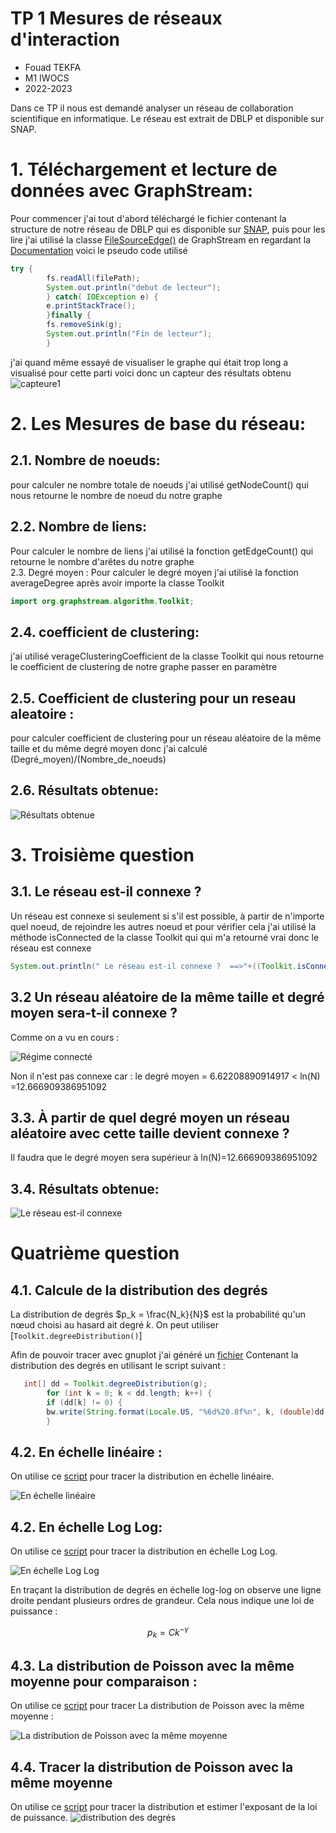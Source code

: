 # TP 1 Mesures de réseaux d'interaction
- Fouad TEKFA
- M1 IWOCS
- 2022-2023


Dans ce TP il nous est demandé analyser un réseau de collaboration scientifique en informatique. Le réseau est extrait de DBLP et disponible sur SNAP.
# 1. Téléchargement et lecture de données avec GraphStream:
Pour commencer j'ai tout d'abord téléchargé le fichier contenant la structure de notre réseau de DBLP qui es disponible sur [SNAP](https://snap.stanford.edu/data/com-DBLP.html),
puis pour les lire j'ai utilisé la classe [FileSourceEdge()](https://data.graphstream-project.org/api/gs-core/current/org/graphstream/stream/file/FileSourceEdge.html) de GraphStream en regardant la [Documentation](https://graphstream-project.org/doc/Tutorials/Reading-files-using-FileSource/) voici le pseudo code utilisé
```java
try {
        fs.readAll(filePath);
        System.out.println("debut de lecteur");
        } catch( IOException e) {
        e.printStackTrace();
        }finally {
        fs.removeSink(g);
        System.out.println("Fin de lecteur");
        }
```  
j'ai quand même essayé de visualiser le graphe qui était trop long a visualisé pour cette parti voici donc un capteur des résultats obtenu
![capteure1](./Capture1.png)
# 2. Les Mesures de base du réseau:
## 2.1. Nombre de noeuds:
pour calculer ne nombre totale de noeuds j'ai utilisé getNodeCount() qui nous retourne le nombre de noeud du notre graphe

## 2.2. Nombre de liens:
Pour calculer le nombre de liens j'ai utilisé la fonction getEdgeCount() qui retourne le nombre d'arêtes du notre graphe   
2.3. Degré moyen :
Pour calculer le degré moyen j'ai utilisé la fonction averageDegree après avoir importe la classe Toolkit
```java
import org.graphstream.algorithm.Toolkit;

```
## 2.4. coefficient de clustering:
j'ai utilisé verageClusteringCoefficient de la classe Toolkit qui nous retourne le coefficient de clustering de notre graphe passer en paramètre
## 2.5. Coefficient de clustering pour un reseau aleatoire :
pour calculer coefficient de clustering pour un réseau aléatoire de la même taille et du même degré moyen donc j'ai calculé (Degré_moyen)/(Nombre_de_noeuds)
## 2.6. Résultats obtenue:
![Résultats obtenue](./Capture_2.png)
# 3. Troisième question
## 3.1. Le réseau est-il connexe ?
Un réseau est connexe si seulement si s'il est possible, à partir de n'importe quel noeud, de rejoindre les autres noeud et pour vérifier cela j'ai utilisé la méthode isConnected de la classe Toolkit qui qui m'a retourné vrai donc le réseau est connexe
```java
System.out.println(" Le réseau est-il connexe ?  ==>"+((Toolkit.isConnected(g)? "Oui" : "Non ")));
```
## 3.2 Un réseau aléatoire de la même taille et degré moyen sera-t-il connexe ?
Comme on a vu en cours :

![Régime connecté](./Capture_4.png)


Non il n'est pas connexe car : le degré moyen <K> = 6.62208890914917 < ln(N) =12.666909386951092
## 3.3. À partir de quel degré moyen un réseau aléatoire avec cette taille devient connexe ?
Il faudra que le degré moyen sera supérieur à ln(N)=12.666909386951092
## 3.4. Résultats obtenue:
![Le réseau est-il connexe ](./Capture_3.png)

# Quatrième question

## 4.1. Calcule de la distribution des degrés
La distribution de degrés $`p_k = \frac{N_k}{N}`$ est la probabilité qu'un nœud choisi au hasard ait degré $`k`$. On peut utiliser [`Toolkit.degreeDistribution()`]

Afin de pouvoir tracer avec gnuplot j'ai généré un [fichier](./src/resources/dd_dblp.dat) Contenant la distribution des degrés en utilisant le script suivant :
```java
   int[] dd = Toolkit.degreeDistribution(g);
        for (int k = 0; k < dd.length; k++) {
        if (dd[k] != 0) {
        bw.write(String.format(Locale.US, "%6d%20.8f%n", k, (double)dd[k] / g.getNodeCount()));
        }
```

## 4.2. En échelle linéaire :
On utilise ce [script](/src/resources/lineaire.gnu) pour tracer la distribution en échelle linéaire.

![En échelle linéaire ](./src/resources/echelle_lineaire.png)

## 4.2. En échelle Log Log:
On utilise ce [script](/src/resources/ehelle_log_log.gnu) pour tracer la distribution en échelle Log Log.

![En échelle Log Log ](./src/resources/echelle_log_log.png)

En traçant la distribution de degrés en échelle log-log on observe une ligne droite pendant plusieurs ordres de grandeur. Cela nous indique une loi de puissance :

```math   
p_k = C k^{-\gamma}
```
## 4.3. La distribution de Poisson avec la même moyenne pour comparaison :
On utilise ce [script](/src/resources/La_distribution_de_Poisson_avec_la_meme%20moyenne.gnu) pour tracer La distribution de Poisson avec la même moyenne :

![La distribution de Poisson avec la même moyenne  ](./src/resources/La_distribution_de_Poisson_avec_la_meme_moyenne.png)

## 4.4. Tracer la distribution de Poisson avec la même moyenne
On utilise ce [script](/src/resources/plot_dd.gnu) pour tracer la distribution et estimer l'exposant de la loi de puissance.
    ![distribution des degrés](src/resources/dd_dblp.png)
